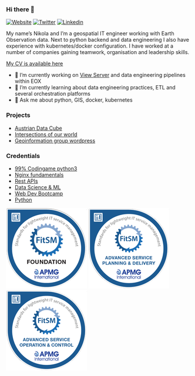 ### Hi there 👋

<!--
**jankovicgd/jankovicgd** is a ✨ _special_ ✨ repository because its `README.md` (this file) appears on your GitHub profile.

Here are some ideas to get you started:

- 🔭 I’m currently working on ...
- 🌱 I’m currently learning ...
- 👯 I’m looking to collaborate on ...
- 🤔 I’m looking for help with ...
- 💬 Ask me about ...
- 📫 How to reach me: ...
- 😄 Pronouns: ...
- ⚡ Fun fact: ...
-->

[![Website](https://img.shields.io/badge/-Website-565CD8)](https://njankovic.com/)
[![Twitter](https://img.shields.io/badge/-Twitter-1DA1F2)](https://twitter.com/jankovic_gd)
[![Linkedin](https://img.shields.io/badge/-Linkedin-blue)](https://www.linkedin.com/in/jankovicgd/)

My name’s Nikola and I’m a geospatial IT engineer working with Earth Observation data. Next to python backend and data engineering I also have experience with kubernetes/docker configuration. I have worked at a number of companies gaining teamwork, organisation and leadership skills.

[My CV is available here](https://github.com/jankovicgd/cv/blob/master/europasscv.pdf)

- 🔭 I’m currently working on [View Server](https://gitlab.eox.at/vs) and data engineering pipelines within EOX
- 🌱 I’m currently learning about data engineering practices, ETL and several orchestration platforms
- 💬 Ask me about python, GIS, docker, kubernetes

### Projects

- [Austrian Data Cube](https://acube.eodc.eu/)
- [Intersections of our world](https://intersections.geo.tuwien.ac.at)
- [Geoinformation group wordpress](https://geoinfo.geo.tuwien.ac.at/)

### Credentials

- [99% Codingame python3](https://www.codingame.com/certification/WgoRDPVhZow8eLbyqIoXZA)
- [Nginx fundamentals](https://www.udemy.com/certificate/UC-7QGLH7GP/)
- [Rest APIs](https://www.udemy.com/certificate/UC-I5P13GNB/)
- [Data Science & ML](https://www.udemy.com/certificate/UC-F2S3DNYG/)
- [Web Dev Bootcamp](https://www.udemy.com/certificate/UC-L9X0S3A1/)
- [Python](https://www.udemy.com/certificate/UC-FUH20ZDU/)

[![Foundation](./fitsm-foundation.png)](https://www.credly.com/badges/532fda78-0c97-4102-88b5-8d7b45faf3d9/public_url)
[![Advanced1](./fitsm-advanced-service-planning-and-delivery.png)](https://www.credly.com/badges/3a290e19-6a01-4155-8e80-414b6d8c09e8/public_url)
[![Advanced2](./fitsm-advanced-service-operation-and-control.png)](https://www.credly.com/badges/eb06122f-54c8-45c6-9153-fedc4dadfb95/public_url)
